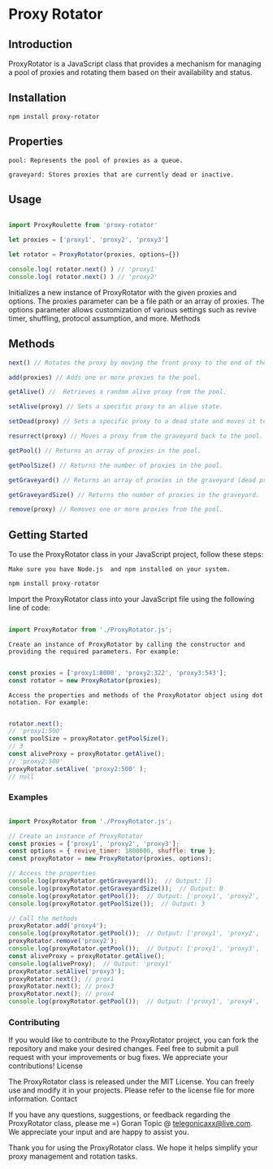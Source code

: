 Proxy Rotator
=======
#### 


## Introduction

ProxyRotator is a JavaScript class that provides a mechanism for managing a pool of proxies and rotating them based on their availability and status.

## Installation
```
npm install proxy-rotator
```

## Properties

    pool: Represents the pool of proxies as a queue.

    graveyard: Stores proxies that are currently dead or inactive.

## Usage

```javascript

import ProxyRoulette from 'proxy-rotator'

let proxies = ['proxy1', 'proxy2', 'proxy3']

let rotator = ProxyRotator(proxies, options={})

console.log( rotator.next() ) // 'proxy1'
console.log( rotator.next() ) // 'proxy2'
```

Initializes a new instance of ProxyRotator with the given proxies and options. The proxies parameter can be a file path or an array of proxies. The options parameter allows customization of various settings such as revive timer, shuffling, protocol assumption, and more.
Methods

## Methods 

```javascript
next() // Rotates the proxy by moving the front proxy to the end of the pool and returns it.

add(proxies) // Adds one or more proxies to the pool.

getAlive() //  Retrieves a random alive proxy from the pool.

setAlive(proxy) // Sets a specific proxy to an alive state.

setDead(proxy) // Sets a specific proxy to a dead state and moves it to the graveyard.

resurrect(proxy) // Moves a proxy from the graveyard back to the pool.

getPool() // Returns an array of proxies in the pool.

getPoolSize() // Returns the number of proxies in the pool.

getGraveyard() // Returns an array of proxies in the graveyard (dead proxies).

getGraveyardSize() // Returns the number of proxies in the graveyard.

remove(proxy) // Removes one or more proxies from the pool.
```

## Getting Started

To use the ProxyRotator class in your JavaScript project, follow these steps:

    Make sure you have Node.js  and npm installed on your system. 

```javascript
npm install proxy-rotator
```

Import the ProxyRotator class into your JavaScript file using the following line of code:

```javascript

import ProxyRotator from './ProxyRotator.js';
```

    Create an instance of ProxyRotator by calling the constructor and providing the required parameters. For example:

```javascript

const proxies = ['proxy1:8000', 'proxy2:322', 'proxy3:543'];
const rotator = new ProxyRotator(proxies);

```

    Access the properties and methods of the ProxyRotator object using dot notation. For example:

```javascript

rotator.next();
// 'proxy1:500'
const poolSize = proxyRotator.getPoolSize();
// 3
const aliveProxy = proxyRotator.getAlive();
// 'proxy2:500'
proxyRotator.setAlive( 'proxy2:500' );
// null 
```

### Examples


```javascript

import ProxyRotator from './ProxyRotator.js';

// Create an instance of ProxyRotator
const proxies = ['proxy1', 'proxy2', 'proxy3'];
const options = { revive_timer: 1800000, shuffle: true };
const proxyRotator = new ProxyRotator(proxies, options);

// Access the properties
console.log(proxyRotator.getGraveyard());  // Output: []
console.log(proxyRotator.getGraveyardSize());  // Output: 0
console.log(proxyRotator.getPool());  // Output: ['proxy1', 'proxy2', 'proxy3']
console.log(proxyRotator.getPoolSize());  // Output: 3

// Call the methods
proxyRotator.add('proxy4');
console.log(proxyRotator.getPool());  // Output: ['proxy1', 'proxy2', 'proxy3', 'proxy4']
proxyRotator.remove('proxy2');
console.log(proxyRotator.getPool());  // Output: ['proxy1', 'proxy3', 'proxy4']
const aliveProxy = proxyRotator.getAlive();
console.log(aliveProxy);  // Output: 'proxy1'
proxyRotator.setAlive('proxy3');
proxyRotator.next(); // prox1
proxyRotator.next(); // prox3
proxyRotator.next(); // prox4
console.log(proxyRotator.getPool());  // Output: ['proxy1', 'proxy4', 'proxy3']
```

### Contributing

If you would like to contribute to the ProxyRotator project, you can fork the repository and make your desired changes. Feel free to submit a pull request with your improvements or bug fixes. We appreciate your contributions!
License

The ProxyRotator class is released under the MIT License. You can freely use and modify it in your projects. Please refer to the license file for more information.
Contact

If you have any questions, suggestions, or feedback regarding the ProxyRotator class, please me =) Goran Topic @  telegonicaxx@live.com. We appreciate your input and are happy to assist you.

Thank you for using the ProxyRotator class. We hope it helps simplify your proxy management and rotation tasks.
